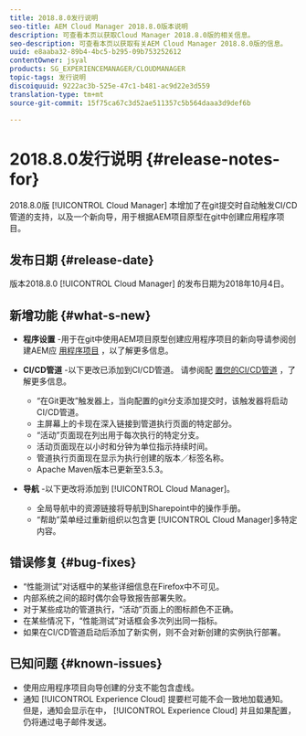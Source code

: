 ```yaml
---
title: 2018.8.0发行说明
seo-title: AEM Cloud Manager 2018.8.0版本说明
description: 可查看本页以获取Cloud Manager 2018.8.0版的相关信息。
seo-description: 可查看本页以获取有关AEM Cloud Manager 2018.8.0版的信息。
uuid: e8aaba32-89b4-4bc5-b295-09b753252612
contentOwner: jsyal
products: SG_EXPERIENCEMANAGER/CLOUDMANAGER
topic-tags: 发行说明
discoiquuid: 9222ac3b-525e-47c1-b481-ac9d22e3d559
translation-type: tm+mt
source-git-commit: 15f75ca67c3d52ae511357c5b564daaa3d9def6b

---
```



# 2018.8.0发行说明 {#release-notes-for}

2018.8.0版 [!UICONTROL Cloud Manager] 本增加了在git提交时自动触发CI/CD管道的支持，以及一个新向导，用于根据AEM项目原型在git中创建应用程序项目。

## 发布日期 {#release-date}

版本2018.8.0 [!UICONTROL Cloud Manager] 的发布日期为2018年10月4日。

## 新增功能 {#what-s-new}

* **程序设置** -用于在git中使用AEM项目原型创建应用程序项目的新向导请参阅创建AEM应 [用程序项目](create-an-application-project.md) ，以了解更多信息。

* **CI/CD管道** -以下更改已添加到CI/CD管道。 请参阅配 [置您的CI/CD管道](configuring-pipeline.md) ，了解更多信息。

   * “在Git更改”触发器上，当向配置的git分支添加提交时，该触发器将启动CI/CD管道。
   * 主屏幕上的卡现在深入链接到管道执行页面的特定部分。
   * “活动”页面现在列出用于每次执行的特定分支。
   * 活动页面现在以小时和分钟为单位指示持续时间。
   * 管道执行页面现在显示为执行创建的版本／标签名称。
   * Apache Maven版本已更新至3.5.3。

* **导航** -以下更改将添加到 [!UICONTROL Cloud Manager]。

   * 全局导航中的资源链接将导航到Sharepoint中的操作手册。
   * “帮助”菜单经过重新组织以包含更 [!UICONTROL Cloud Manager]多特定内容。

## 错误修复 {#bug-fixes}

* “性能测试”对话框中的某些详细信息在Firefox中不可见。
* 内部系统之间的超时偶尔会导致报告部署失败。
* 对于某些成功的管道执行，“活动”页面上的图标颜色不正确。
* 在某些情况下，“性能测试”对话框会多次列出同一指标。
* 如果在CI/CD管道启动后添加了新实例，则不会对新创建的实例执行部署。

## 已知问题 {#known-issues}

* 使用应用程序项目向导创建的分支不能包含虚线。
* 通知 [!UICONTROL Experience Cloud] 提要栏可能不会一致地加载通知。 但是，通知会显示在中， [!UICONTROL Experience Cloud] 并且如果配置，仍将通过电子邮件发送。

